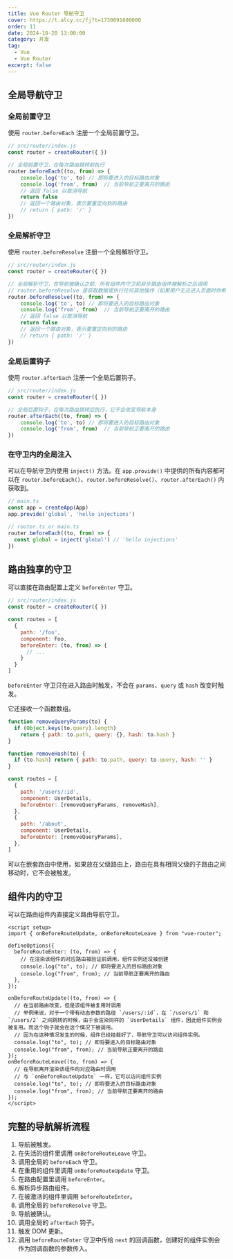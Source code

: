 ```yaml
---
title: Vue Router 导航守卫
cover: https://t.alcy.cc/fj?t=1730091600000
order: 11
date: 2024-10-28 13:00:00
category: 开发
tag:
  - Vue
  - Vue Router
excerpt: false
---
```


## 全局导航守卫

### 全局前置守卫

使用 `router.beforeEach` 注册一个全局前置守卫。

```JavaScript
// src/router/index.js
const router = createRouter({ })

// 全局前置守卫，在每次路由跳转前执行
router.beforeEach((to, from) => {
    console.log('to', to) // 即将要进入的目标路由对象
    console.log('from', from)  // 当前导航正要离开的路由
    // 返回 false 以取消导航
    return false
    // 返回一个路由对象，表示要重定向到的路由
    // return { path: '/' }
})
```

### 全局解析守卫

使用 `router.beforeResolve` 注册一个全局解析守卫。

```JavaScript
// src/router/index.js
const router = createRouter({ })

// 全局解析守卫，在导航被确认之前、所有组件内守卫和异步路由组件被解析之后调用
// router.beforeResolve 是获取数据或执行任何其他操作（如果用户无法进入页面时你希望避免执行的操作）的理想位置
router.beforeResolve((to, from) => {
    console.log('to', to) // 即将要进入的目标路由对象
    console.log('from', from)  // 当前导航正要离开的路由
    // 返回 false 以取消导航
    return false
    // 返回一个路由对象，表示要重定向到的路由
    // return { path: '/' }
})
```

### 全局后置钩子

使用 `router.afterEach` 注册一个全局后置钩子。

```JavaScript
// src/router/index.js
const router = createRouter({ })

// 全局后置钩子，在每次路由跳转后执行，它不会改变导航本身
router.afterEach((to, from) => {
    console.log('to', to) // 即将要进入的目标路由对象
    console.log('from', from)  // 当前导航正要离开的路由
})
```

### 在守卫内的全局注入

可以在导航守卫内使用 `inject()` 方法。在 `app.provide()` 中提供的所有内容都可以在 `router.beforeEach()`、`router.beforeResolve()`、`router.afterEach()` 内获取到。

```JavaScript
// main.ts
const app = createApp(App)
app.provide('global', 'hello injections')
```

```JavaScript
// router.ts or main.ts
router.beforeEach((to, from) => {
  const global = inject('global') // 'hello injections'
})
```

## 路由独享的守卫

可以直接在路由配置上定义 `beforeEnter` 守卫。

```JavaScript
// src/router/index.js
const router = createRouter({ })

const routes = [
  {
    path: '/foo',
    component: Foo,
    beforeEnter: (to, from) => {
      // ...
    }
  }
]
```

`beforeEnter` 守卫只在进入路由时触发，不会在 `params`、`query` 或 `hash` 改变时触发。

它还接收一个函数数组。

```JavaScript
function removeQueryParams(to) {
  if (Object.keys(to.query).length)
    return { path: to.path, query: {}, hash: to.hash }
}

function removeHash(to) {
  if (to.hash) return { path: to.path, query: to.query, hash: '' }
}

const routes = [
  {
    path: '/users/:id',
    component: UserDetails,
    beforeEnter: [removeQueryParams, removeHash],
  },
  {
    path: '/about',
    component: UserDetails,
    beforeEnter: [removeQueryParams],
  },
]
```

可以在嵌套路由中使用，如果放在父级路由上，路由在具有相同父级的子路由之间移动时，它不会被触发。

## 组件内的守卫

可以在路由组件内直接定义路由导航守卫。

```vue
<script setup>
import { onBeforeRouteUpdate, onBeforeRouteLeave } from "vue-router";

defineOptions({
  beforeRouteEnter: (to, from) => {
    // 在渲染该组件的对应路由被验证前调用，组件实例还没被创建
    console.log("to", to); // 即将要进入的目标路由对象
    console.log("from", from); // 当前导航正要离开的路由
  },
});

onBeforeRouteUpdate((to, from) => {
  // 在当前路由改变，但是该组件被复用时调用
  // 举例来说，对于一个带有动态参数的路径 `/users/:id`，在 `/users/1` 和 `/users/2` 之间跳转的时候，由于会渲染同样的 `UserDetails` 组件，因此组件实例会被复用。而这个钩子就会在这个情况下被调用。
  // 因为在这种情况发生的时候，组件已经挂载好了，导航守卫可以访问组件实例。
  console.log("to", to); // 即将要进入的目标路由对象
  console.log("from", from); // 当前导航正要离开的路由
});
onBeforeRouteLeave((to, from) => {
  // 在导航离开渲染该组件的对应路由时调用
  // 与 `onBeforeRouteUpdate` 一样，它可以访问组件实例
  console.log("to", to); // 即将要进入的目标路由对象
  console.log("from", from); // 当前导航正要离开的路由
});
</script>
```

## 完整的导航解析流程

1. 导航被触发。
2. 在失活的组件里调用 `onBeforeRouteLeave` 守卫。
3. 调用全局的 `beforeEach` 守卫。
4. 在重用的组件里调用 `onBeforeRouteUpdate` 守卫。
5. 在路由配置里调用 `beforeEnter`。
6. 解析异步路由组件。
7. 在被激活的组件里调用 `beforeRouteEnter`。
8. 调用全局的 `beforeResolve` 守卫。
9. 导航被确认。
10. 调用全局的 `afterEach` 钩子。
11. 触发 DOM 更新。
12. 调用 `beforeRouteEnter` 守卫中传给 `next` 的回调函数，创建好的组件实例会作为回调函数的参数传入。
